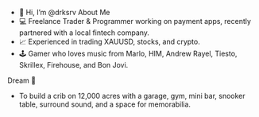 - 👋 Hi, I’m @drksrv
About Me
- 💻 Freelance Trader & Programmer working on payment apps, recently partnered with a local fintech company.
- 📈 Experienced in trading XAUUSD, stocks, and crypto.
- 🕹️ Gamer who loves music from Marlo, HIM, Andrew Rayel, Tiesto, Skrillex, Firehouse, and Bon Jovi.

Dream 🏡
- To build a crib on 12,000 acres with a garage, gym, mini bar, snooker table, surround sound, and a space for memorabilia.
<!---
drksrv/drksrv is a ✨ special ✨ repository because its `README.md` (this file) appears on your GitHub profile.
You can click the Preview link to take a look at your changes.
--->
